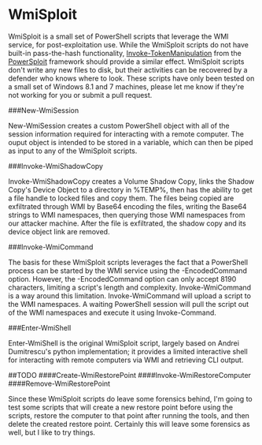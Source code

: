 # WmiSploit

WmiSploit is a small set of PowerShell scripts that leverage the WMI service, for post-exploitation use. While the WmiSploit scripts do not have built-in pass-the-hash functionality, [Invoke-TokenManipulation](https://github.com/mattifestation/PowerSploit/blob/master/Exfiltration/Invoke-TokenManipulation.ps1) from the [PowerSploit](https://github.com/mattifestation/PowerSploit) framework should provide a similar effect. WmiSploit scripts don't write any new files to disk, but their activities can be recovered by a defender who knows where to look. These scripts have only been tested on a small set of Windows 8.1 and 7 machines, please let me know if they're not working for you or submit a pull request.

###New-WmiSession

New-WmiSession creates a custom PowerShell object with all of the session information required for interacting with a remote computer. The ouput object is intended to be stored in a variable, which can then be piped as input to any of the WmiSploit scripts.

###Invoke-WmiShadowCopy

Invoke-WmiShadowCopy creates a Volume Shadow Copy, links the Shadow Copy's Device Object to a directory in %TEMP%, then has the ability to get a file handle to locked files and copy them. The files being copied are exfiltrated through WMI by Base64 encoding the files, writing the Base64 strings to WMI namespaces, then querying those WMI namespaces from our attacker machine. After the file is exfiltrated, the shadow copy and its device object link are removed.

###Invoke-WmiCommand

The basis for these WmiSploit scripts leverages the fact that a PowerShell process can be started by the WMI service using the -EncodedCommand option. However, the -EncodedCommand option can only accept 8190 characters, limiting a script's length and complexity. Invoke-WmiCommand is a way around this limitation. Invoke-WmiCommand will upload a script to the WMI namespaces. A waiting PowerShell session will pull the script out of the WMI namespaces and execute it using Invoke-Command.

###Enter-WmiShell

Enter-WmiShell is the original WmiSploit script, largely based on Andrei Dumitrescu's python implementation; it provides a limited interactive shell for interacting with remote computers via WMI and retrieving CLI output.

##TODO
####Create-WmiRestorePoint
####Invoke-WmiRestoreComputer
####Remove-WmiRestorePoint

Since these WmiSploit scripts do leave some forensics behind, I'm going to test some scripts that will create a new restore point before using the scripts, restore the computer to that point after running the tools, and then delete the created restore point. Certainly this will leave some forensics as well, but I like to try things.
